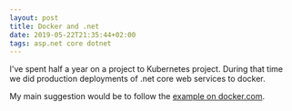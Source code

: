 ```yaml
---
layout: post
title: Docker and .net
date: 2019-05-22T21:35:44+02:00
tags: asp.net core dotnet
---
```


I've spent half a year on a project to Kubernetes project. During that time we did production deployments of .net core web services to docker.

My main suggestion would be to follow the [example on docker.com](https://docs.docker.com/engine/examples/dotnetcore/).
